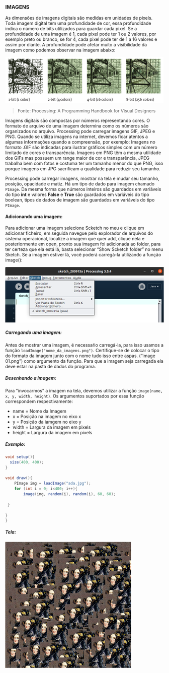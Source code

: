 ### IMAGENS
As dimensões de imagens digitais são medidas em unidades de pixels. Toda imagem digital tem uma profundidade de cor, essa profundidade indica o número de bits utilizados para guardar cada pixel. Se a profundidade de uma imagem é 1, cada pixel pode ter 1 ou 2 valores, por exemplo preto ou branco, se for 4, cada pixel pode ter de 1 a 16 valores e assim por diante. A profundidade pode afetar muito a visibilidade da imagem como podemos observar na imagem abaixo:

![Cores](https://github.com/Evaldo-comp/Processing/blob/master/Java/Exemplos/Imagens/colodepths.png)

>Fonte: Processing: A Programming Handbook for Visual Designers

Imagens digitais são compostas por números representando cores. O formato de arquivo  de uma imagem determina como os números são organizados no arquivo. Processing pode carregar imagens GIF, JPEG e PNG. Quando se utiliza imagens na internet, devemos ficar atentos a algumas informações quando a compreensão, por exemplo: Imagens no formato .GIF são indicadas para ilustrar gráficos simples com um número limitado de cores e transparência. Imagens em PNG têm a mesma utilidade dos GIFs mas possuem um range maior de cor e transparência, JPEG trabalha bem com fotos e costuma ter um tamanho menor do que PNG, isso porque imagens em JPG sacrificam a qualidade  para reduzir seu tamanho.

Processing pode carregar imagens, mostrar na tela e mudar seu tamanho, posição, opacidade e matiz. Há um tipo de dado para imagem chamado ```PImage```. Da mesma forma que números inteiros são guardados em variáveis do tipo **int** e valores  **False** e **True** são guardados em variáveis do tipo boolean, tipos de dados de imagem são guardados em variáveis do tipo ```PImage```.

#### Adicionando uma imagem:

Para adicionar uma imagem selecione Scketch no meu e clique em adicionar ficheiro, em seguida navegue pelo explorador de arquivos do sistema operacional, localize a imagem que quer add,  clique nela e posteriormente em open, pronto sua imagem foi adicionada ao folder, para ter certeza que ela está lá, basta  selecionar “Show Scketch folder” no menu Sketch.  Se a imagem estiver lá, você poderá carregá-la utilizando a função image():

![Adicionando imagens](https://github.com/Evaldo-comp/Processing/blob/master/Java/Exemplos/Imagens/addimg.png)


##### Carregando uma imagem:

Antes de mostrar uma imagem, é necessaŕio carregá-la, para isso usamos a função ```loadImage("nome_da_imagens.png")```. Certifique-se de colocar o tipo do formato da imagem junto com o nome  tudo isso entre aspas. (“image 01.png”) como argumento da função. Para que a imagem seja carregada ela deve estar na pasta de dados do programa.

##### Desenhando a imagem:

Para "invocarmos" a imagem na tela, devemos utilizar a função ```image(name, x, y, width, height)```. Os argumentos suportados por essa função correspondem respectivamente:

 - name = Nome da Imagem
 - x = Posição na imagem no eixo x
 - y = Posição da iamgem no eixo y
 - width = Largura da imagem em pixels
 - height = Largura da imagem em pixels
 
##### Exemplo:
```java
void setup(){
  size(400, 400);
}

void draw(){
    PImage img = loadImage("ada.jpg");
    for (int i = 0; i<400; i++){
        image(img, random(i), random(i), 60, 60);
        
 }
 
}
}
```
##### Tela:

![img](https://github.com/Evaldo-comp/Processing/blob/master/Java/Exemplos/Imagens/img01_Ada/img01.png)









